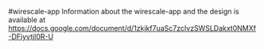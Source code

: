 #wirescale-app
Information about the wirescale-app and the design is available at https://docs.google.com/document/d/1zkjkf7uaSc7zcIvzSWSLDakxt0NMXf-DFiyvtjl0R-U
